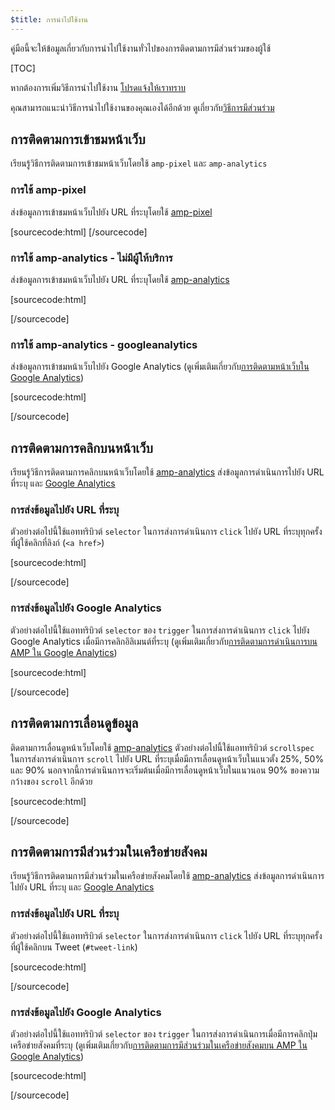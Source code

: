 ```yaml
---
$title: การนำไปใช้งาน
---
```


คู่มือนี้จะให้ข้อมูลเกี่ยวกับการนำไปใช้งานทั่วไปของการติดตามการมีส่วนร่วมของผู้ใช้

[TOC]

หากต้องการเพิ่มวิธีการนำไปใช้งาน
[โปรดแจ้งให้เราทราบ](https://github.com/ampproject/docs/issues/new)

คุณสามารถแนะนำวิธีการนำไปใช้งานของคุณเองได้อีกด้วย
ดูเกี่ยวกับ[วิธีการมีส่วนร่วม](https://www.ampproject.org/docs/support/contribute.html)

## การติดตามการเข้าชมหน้าเว็บ

เรียนรู้วิธีการติดตามการเข้าชมหน้าเว็บโดยใช้ `amp-pixel` และ `amp-analytics` 

### การใช้ amp-pixel

ส่งข้อมูลการเข้าชมหน้าเว็บไปยัง URL ที่ระบุโดยใช้
[amp-pixel](/docs/reference/amp-pixel.html)

[sourcecode:html]
<amp-pixel src="https://foo.com/pixel?"></amp-pixel>
[/sourcecode]

### การใช้ amp-analytics - ไม่มีผู้ให้บริการ

ส่งข้อมูลการเข้าชมหน้าเว็บไปยัง URL ที่ระบุโดยใช้
[amp-analytics](/docs/reference/extended/amp-analytics.html)

[sourcecode:html]
<amp-analytics>
<script type="application/json">
{
  "requests": {
    "pageview": "https://example.com/analytics?url=${canonicalUrl}&title=${title}&acct=${account}"
  },
  "vars": {
    "account": "ABC123"
  },
  "triggers": {
    "trackPageview": {
      "on": "visible",
      "request": "pageview"
    }
  }
}
</script>
</amp-analytics>
[/sourcecode]

### การใช้ amp-analytics - googleanalytics

ส่งข้อมูลการเข้าชมหน้าเว็บไปยัง Google Analytics
(ดูเพิ่มเติมเกี่ยวกับ[การติดตามหน้าเว็บใน Google Analytics](https://developers.google.com/analytics/devguides/collection/amp-analytics/#page_tracking)) 

[sourcecode:html]
<amp-analytics type="googleanalytics" id="analytics1">
<script type="application/json">
{
  "vars": {
    "account": "UA-XXXXX-Y"  // Replace with your property ID.
  },
  "triggers": {
    "trackPageview": {  // Trigger names can be any string. trackPageview is not a required name.
      "on": "visible",
      "request": "pageview"
    }
  }
}
</script>
</amp-analytics>
[/sourcecode]

## การติดตามการคลิกบนหน้าเว็บ

เรียนรู้วิธีการติดตามการคลิกบนหน้าเว็บโดยใช้
[amp-analytics](/docs/reference/extended/amp-analytics.html)
ส่งข้อมูลการดำเนินการไปยัง URL ที่ระบุ และ
[Google Analytics](https://developers.google.com/analytics/devguides/collection/amp-analytics/)

### การส่งข้อมูลไปยัง URL ที่ระบุ

ตัวอย่างต่อไปนี้ใช้แอททริบิวต์ `selector` ในการส่งการดำเนินการ `click`
ไปยัง URL ที่ระบุทุกครั้งที่ผู้ใช้คลิกที่ลิงก์ (`<a href>`)

[sourcecode:html]
<amp-analytics>
<script type="application/json">
{
  "requests": {
    "event": "https://example.com/analytics?eid=${eventId}&elab=${eventLabel}&acct=${account}"
  },
  "vars": {
    "account": "ABC123"
  },
  "triggers": {
    "trackAnchorClicks": {
      "on": "click",
      "selector": "a",
      "request": "event",
      "vars": {
        "eventId": "42",
        "eventLabel": "clicked on a link"
      }
    }
  }
}
</script>
</amp-analytics>
[/sourcecode]

### การส่งข้อมูลไปยัง Google Analytics

ตัวอย่างต่อไปนี้ใช้แอททริบิวต์ `selector` ของ `trigger`
ในการส่งการดำเนินการ `click` ไปยัง Google Analytics เมื่อมีการคลิกอิลิเมนต์ที่ระบุ
(ดูเพิ่มเติมเกี่ยวกับ[การติดตามการดำเนินการบน AMP ใน Google Analytics](https://developers.google.com/analytics/devguides/collection/amp-analytics/#event_tracking))


[sourcecode:html]
<amp-analytics type="googleanalytics" id="analytics3">
<script type="application/json">
{
  "vars": {
    "account": "UA-XXXXX-Y"  // Replace with your property ID.
  },
  "triggers": {
    "trackClickOnHeader" : {
      "on": "click",
      "selector": "#header",
      "request": "event",
      "vars": {
        "eventCategory": "ui-components",
        "eventAction": "header-click"
      }
    }
  }
}
</script>
</amp-analytics>
[/sourcecode]

## การติดตามการเลื่อนดูข้อมูล

ติดตามการเลื่อนดูหน้าเว็บโดยใช้ [amp-analytics](/docs/reference/extended/amp-analytics.html)
ตัวอย่างต่อไปนี้ใช้แอททริบิวต์ `scrollspec` ในการส่งการดำเนินการ `scroll`
ไปยัง URL ที่ระบุเมื่อมีการเลื่อนดูหน้าเว็บในแนวตั้ง 25%, 50% และ 90%
นอกจากนี้การดำเนินการจะเริ่มต้นเมื่อมีการเลื่อนดูหน้าเว็บในแนวนอน
90% ของความกว้างของ `scroll` อีกด้วย

[sourcecode:html]
<amp-analytics>
<script type="application/json">
{
  "requests": {
    "event": "https://example.com/analytics?eid=${eventId}&elab=${eventLabel}&acct=${account}"
  },
  "vars": {
    "account": "ABC123"
  },
  "triggers": {
    "scrollPings": {
      "on": "scroll",
      "scrollSpec": {
        "verticalBoundaries": [25, 50, 90],
        "horizontalBoundaries": [90]
      }
    }
  }
}
</script>
</amp-analytics>
[/sourcecode]

## การติดตามการมีส่วนร่วมในเครือข่ายสังคม

เรียนรู้วิธีการติดตามการมีส่วนร่วมในเครือข่ายสังคมโดยใช้
[amp-analytics](/docs/reference/extended/amp-analytics.html)
ส่งข้อมูลการดำเนินการไปยัง URL ที่ระบุ และ
[Google Analytics](https://developers.google.com/analytics/devguides/collection/amp-analytics/)

### การส่งข้อมูลไปยัง URL ที่ระบุ

ตัวอย่างต่อไปนี้ใช้แอททริบิวต์ `selector` ในการส่งการดำเนินการ `click`
ไปยัง URL ที่ระบุทุกครั้งที่ผู้ใช้คลิกบน Tweet (`#tweet-link`)

[sourcecode:html]
<amp-analytics>
<script type="application/json">
{
  "requests": {
    "event": "https://example.com/analytics?eid=${eventId}&elab=${eventLabel}&acct=${account}"
  },
  "vars": {
    "account": "ABC123"
  },
  "triggers": {
    "trackClickOnTwitterLink": {
      "on": "click",
      "selector": "#tweet-link",
      "request": "event",
      "vars": {
        "eventId": "43",
        "eventLabel": "clicked on a tweet link"
      }
    }
  }
}
</script>
</amp-analytics>
[/sourcecode]

### การส่งข้อมูลไปยัง Google Analytics

ตัวอย่างต่อไปนี้ใช้แอททริบิวต์ `selector` ของ `trigger`
ในการส่งการดำเนินการเมื่อมีการคลิกปุ่มเครือข่ายสังคมที่ระบุ
(ดูเพิ่มเติมเกี่ยวกับ[การติดตามการมีส่วนร่วมในเครือข่ายสังคมบน AMP ใน Google Analytics](https://developers.google.com/analytics/devguides/collection/amp-analytics/#social_interactions))


[sourcecode:html]
<amp-analytics type="googleanalytics" id="analytics4">
<script type="application/json">
{
  "vars": {
    "account": "UA-XXXXX-Y" // Replace with your property ID.
  },
  "triggers": {
    "trackClickOnTwitterLink" : {
      "on": "click",
      "selector": "#tweet-link",
      "request": "social",
      "vars": {
          "socialNetwork": "twitter",
          "socialAction": "tweet",
          "socialTarget": "https://www.examplepetstore.com"
      }
    }
  }
}
</script>
</amp-analytics>
[/sourcecode]
